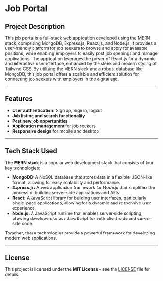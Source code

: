 # Job Portal

## Project Description

This job portal is a full-stack web application developed using the MERN stack, comprising MongoDB, Express.js, React.js, and Node.js. It provides a user-friendly platform for job seekers to browse and apply for available positions, while enabling employers to easily post job openings and manage applications. The application leverages the power of React.js for a dynamic and interactive user interface, enhanced by the sleek and modern styling of Tailwind CSS. By utilizing the MERN stack and a robust database like MongoDB, this job portal offers a scalable and efficient solution for connecting job seekers with employers in the digital age.

---

## Features

- **User authentication:** Sign up, Sign in, logout
- **Job listing and search functionality**
- **Post new job opportunities**
- **Application management** for job seekers
- **Responsive design** for mobile and desktop

---

## Tech Stack Used

The **MERN stack** is a popular web development stack that consists of four key technologies:

- **MongoDB:** A NoSQL database that stores data in a flexible, JSON-like format, allowing for easy scalability and performance.
- **Express.js:** A web application framework for Node.js that simplifies the process of building server-side applications and APIs.
- **React:** A JavaScript library for building user interfaces, particularly single-page applications, allowing for a dynamic and responsive user experience.
- **Node.js:** A JavaScript runtime that enables server-side scripting, allowing developers to use JavaScript for both client-side and server-side code.

Together, these technologies provide a powerful framework for developing modern web applications.

---

## License

This project is licensed under the **MIT License** - see the [LICENSE](LICENSE) file for details.

